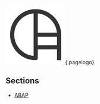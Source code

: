 <!-- TITLE: Home -->
<!-- SUBTITLE: Welcome to Wiki.chairat.me! -->

![Wiki](/uploads/logo/wiki.png "Wiki"){.pagelogo}
## Sections
- [ABAP](abap)